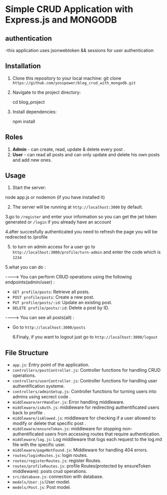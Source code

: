 # Simple CRUD Application with Express.js and MONGODB

## authentication

-this application uses jsonwebtoken && sessions for user authentication

## Installation

1. Clone this repository to your local machine:
   git clone `https://github.com/yosspower/blog_crud_with_mongodb.git`

2. Navigate to the project directory:

   cd blog_project

3. Install dependencies:

   npm install

## Roles

1. **Admin** - can create, read, update & delete every post .
2. **User** - can read all posts and can only update and delete his own posts and add new ones.

## Usage

1. Start the server:

node app.js or nodemon (if you have installed it)

2. The server will be running at `http://localhost:3000` by default.

3.go to `/register` and enter your information so you can get the jwt token generated or `/login` if you already have an account

4.after succesfully authenticated you need to refresh the page you will be redirected to /profile

5. to turn on admin access for a user go to `http://localhost:3000/profile/turn-admin` and enter the code which is `1234`

5.what you can do :

----> You can perform CRUD operations using the following endpoints(admin/user) :

- `GET profile/posts`: Retrieve all posts.
- `POST profile/posts`: Create a new post.
- `PUT profile/posts/:id`: Update an existing post.
- `DELETE profile/posts/:id`: Delete a post by ID.

----> You can see all posts(all) :

- Go to `http://localhost:3000/posts`

  6.Finaly, if you want to logout just go to `http://localhost:3000/logout`

## File Structure

- `app.js`: Entry point of the application.
- `controllers/postController.js`: Controller functions for handling CRUD operations.
- `controllers/userController.js`: Controller functions for handling user authentification systeme.
- `controllers/adminSetup.js`: Controller functions for turning users into admins using secrect code .
- `middleware/errHandler.js`: Error handling middleware.
- `middleware/isAuth.js`: middleware for redirecting authentificated users back to profile .
- `middleware/isAlowed.js`: middleware for checking if a user allowed to modify or delete that specific post .
- `middleware/ensureToken.js`: middleware for stopping non-authentificated users from accessing routes that require authentication.
- `middleware/log.js`: Log middleware that logs each request to the log.md file with the specific user.
- `middleware/pageNotFound.js`: Middleware for handling 404 errors.
- `routes/loginRoutes.js`: login routes.
- `routes/registerRoutes.js`: register Routes.
- `routes/profileRoutes.js`: profile Routes(protected by ensureToken middleware): posts crud operations.
- `src/database.js`: connection with database.
- `medels/User.js`:User model.
- `medels/Post.js`: Post model.
